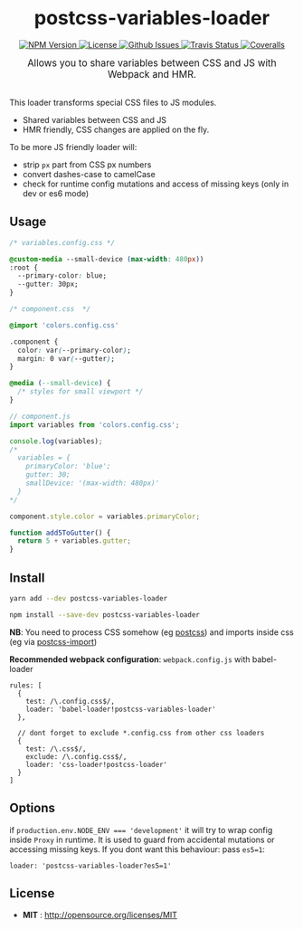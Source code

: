 <big><h1 align="center">postcss-variables-loader</h1></big>

<p align="center">
  <a href="https://npmjs.org/package/postcss-variables-loader">
    <img src="https://img.shields.io/npm/v/postcss-variables-loader.svg" alt="NPM Version">
  </a>

  <a href="http://opensource.org/licenses/MIT">
    <img src="https://img.shields.io/npm/l/postcss-variables-loader.svg" alt="License">
  </a>

  <a href="https://github.com/Coobaha/postcss-variables-loader/issues">
    <img src="https://img.shields.io/github/issues/Coobaha/postcss-variables-loader.svg" alt="Github Issues">
  </a>


  <a href="https://travis-ci.org/Coobaha/postcss-variables-loader">
    <img src="https://img.shields.io/travis/Coobaha/postcss-variables-loader.svg" alt="Travis Status">
  </a>



  <a href="https://coveralls.io/github/Coobaha/postcss-variables-loader">
    <img src="https://img.shields.io/coveralls/Coobaha/postcss-variables-loader.svg" alt="Coveralls">
  </a>


</p>

<p align="center"><big>
Allows you to share variables between CSS and JS with Webpack and HMR.
</big></p>
<br>
This loader transforms special CSS files to JS modules.

* Shared variables between CSS and JS
* HMR friendly, CSS changes are applied on the fly.

To be more JS friendly loader will:

* strip `px` part from CSS px numbers
* convert dashes-case to camelCase
* check for runtime config mutations and access of missing keys (only in dev or es6 mode)

## Usage

```css
/* variables.config.css */

@custom-media --small-device (max-width: 480px))
:root {
  --primary-color: blue;
  --gutter: 30px;
}
```

```css
/* component.css  */

@import 'colors.config.css'

.component {
  color: var(--primary-color);
  margin: 0 var(--gutter);
}

@media (--small-device) {
  /* styles for small viewport */
}

```

```js
// component.js
import variables from 'colors.config.css';

console.log(variables);
/*
  variables = {
    primaryColor: 'blue';
    gutter: 30;
    smallDevice: '(max-width: 480px)'
  }
*/

component.style.color = variables.primaryColor;

function add5ToGutter() {
  return 5 + variables.gutter;
}
```


## Install

```sh
yarn add --dev postcss-variables-loader
```

```sh
npm install --save-dev postcss-variables-loader
```

**NB**: You need to process CSS somehow (eg [postcss](https://github.com/postcss/postcss))
 and imports inside css (eg via [postcss-import](https://github.com/postcss/postcss-import))


**Recommended webpack configuration**:
`webpack.config.js` with babel-loader
```
rules: [
  {
    test: /\.config.css$/,
    loader: 'babel-loader!postcss-variables-loader'
  },

  // dont forget to exclude *.config.css from other css loaders
  {
    test: /\.css$/,
    exclude: /\.config.css$/,
    loader: 'css-loader!postcss-loader'
  }
]
```

## Options

if `production.env.NODE_ENV === 'development'` it will try to wrap config inside `Proxy` in runtime.
It is used to guard from accidental mutations or accessing missing keys.
If you dont want this behaviour: pass `es5=1`:

`loader: 'postcss-variables-loader?es5=1'`

## License

- **MIT** : http://opensource.org/licenses/MIT
